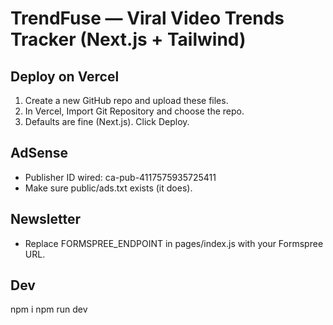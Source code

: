 # TrendFuse — Viral Video Trends Tracker (Next.js + Tailwind)

## Deploy on Vercel
1) Create a new GitHub repo and upload these files.
2) In Vercel, Import Git Repository and choose the repo.
3) Defaults are fine (Next.js). Click Deploy.

## AdSense
- Publisher ID wired: ca-pub-4117575935725411
- Make sure public/ads.txt exists (it does).

## Newsletter
- Replace FORMSPREE_ENDPOINT in pages/index.js with your Formspree URL.

## Dev
npm i
npm run dev